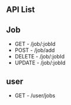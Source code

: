 ## API List
 <!-- - POST - /signup
 - POST - /login
 - POST - /logout -->

## Job
 - GET - /job/:jobId
 - POST - /job/add
 - DELETE - /job/:jobId
 - UPDATE - /job/:jobId

## user
 - GET - /user/jobs

